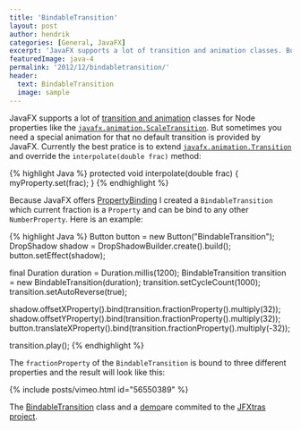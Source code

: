 ```yaml
---
title: 'BindableTransition'
layout: post
author: hendrik
categories: [General, JavaFX]
excerpt: 'JavaFX supports a lot of transition and animation classes. But sometimes you need a special animation for that no default transition is provided by JavaFX.'
featuredImage: java-4
permalink: '2012/12/bindabletransition/'
header:
  text: BindableTransition
  image: sample
---
```

JavaFX supports a lot of [transition and animation](http://docs.oracle.com/javafx/2/animations/basics.htm#CJAJJAGI) classes for Node properties like the [`javafx.animation.ScaleTransition`](http://docs.oracle.com/javafx/2/api/javafx/animation/ScaleTransition.html). But sometimes you need a special animation for that no default transition is provided by JavaFX. Currently the best pratice is to extend [`javafx.animation.Transition`](http://docs.oracle.com/javafx/2/api/javafx/animation/Transition.html) and override the `interpolate(double frac)` method:

{% highlight Java %}
protected void interpolate(double frac) {
  myProperty.set(frac);
}
{% endhighlight %}

Because JavaFX offers [PropertyBinding](http://docs.oracle.com/javafx/2/binding/jfxpub-binding.htm) I created a `BindableTransition` which current fraction is a `Property` and can be bind to any other `NumberProperty`. Here is an example:

{% highlight Java %}
Button button = new Button("BindableTransition");
DropShadow shadow = DropShadowBuilder.create().build();
button.setEffect(shadow);

final Duration duration = Duration.millis(1200);
BindableTransition transition = new BindableTransition(duration);
transition.setCycleCount(1000);
transition.setAutoReverse(true);

shadow.offsetXProperty().bind(transition.fractionProperty().multiply(32));
shadow.offsetYProperty().bind(transition.fractionProperty().multiply(32));
button.translateXProperty().bind(transition.fractionProperty().multiply(-32));

transition.play();
{% endhighlight %}

The `fractionProperty` of the `BindableTransition` is bound to three different properties and the result will look like this:

{% include posts/vimeo.html id="56550389" %}

The [BindableTransition](https://github.com/JFXtras/jfxtras-labs/blob/master/src/main/java/jfxtras/labs/animation/BindableTransition.java) class and a [demo](https://github.com/JFXtras/jfxtras-labs/blob/master/src/test/java/jfxtras/labs/animation/BindableTransitionTrial.java)are commited to the [JFXtras project](http://jfxtras.org).
